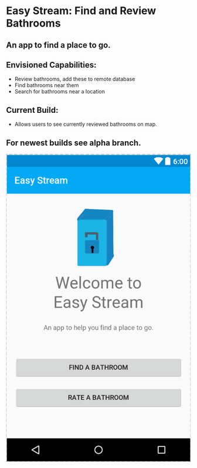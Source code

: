 # Easy Stream: Find and Review Bathrooms
## An app to find a place to go.

## Envisioned Capabilities:
  - Review bathrooms, add these to remote database
  - Find bathrooms near them
  - Search for bathrooms near a location
 
## Current Build:
  - Allows users to see currently reviewed bathrooms on map.

## For newest builds see alpha branch.

![alt text][screenshot]

[screenshot]: rez/welcome_screenshot.png "Screenshot"
[logo]: rez/logo.png "Logo"
